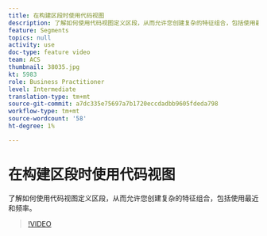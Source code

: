 ```yaml
---
title: 在构建区段时使用代码视图
description: 了解如何使用代码视图定义区段，从而允许您创建复杂的特征组合，包括使用最近和频率。
feature: Segments
topics: null
activity: use
doc-type: feature video
team: ACS
thumbnail: 38035.jpg
kt: 5983
role: Business Practitioner
level: Intermediate
translation-type: tm+mt
source-git-commit: a7dc335e75697a7b1720eccdadbb9605fdeda798
workflow-type: tm+mt
source-wordcount: '58'
ht-degree: 1%

---
```



# 在构建区段时使用代码视图

了解如何使用代码视图定义区段，从而允许您创建复杂的特征组合，包括使用最近和频率。

>[!VIDEO](https://video.tv.adobe.com/v/38035/?quality=12&learn=on)
